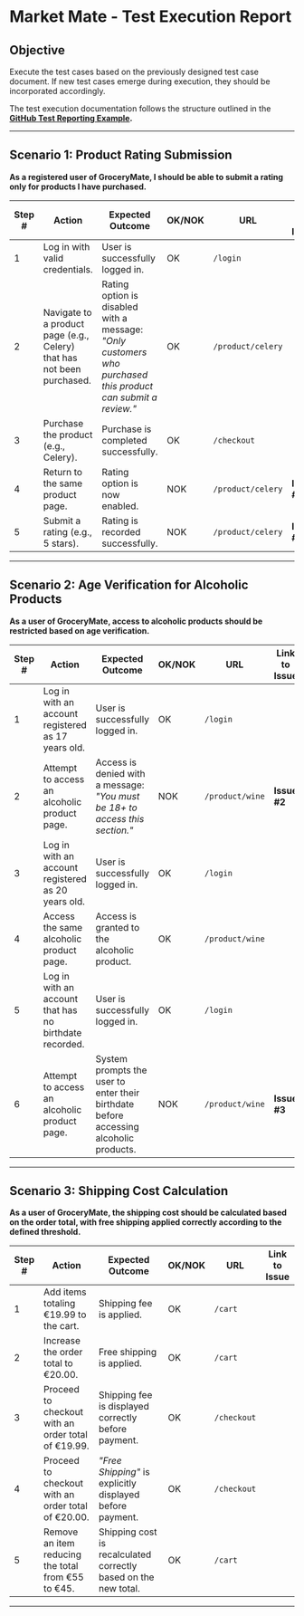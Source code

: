 # **Market Mate - Test Execution Report**

## **Objective**
Execute the test cases based on the previously designed test case document. If new test cases emerge during execution, they should be incorporated accordingly.

The test execution documentation follows the structure outlined in the **[GitHub Test Reporting Example](https://github.com/software-engineering-ms/example-portfolio/blob/main/STLC/test%20reporting.md).**

---

## **Scenario 1: Product Rating Submission**

**As a registered user of GroceryMate, I should be able to submit a rating only for products I have purchased.**

| Step # | Action | Expected Outcome | OK/NOK | URL | Link to Issue |
|--------|--------|------------------|--------|-----|--------------|
| 1 | Log in with valid credentials. | User is successfully logged in. | OK | `/login` | |
| 2 | Navigate to a product page (e.g., Celery) that has not been purchased. | Rating option is disabled with a message: _"Only customers who purchased this product can submit a review."_ | OK | `/product/celery` | |
| 3 | Purchase the product (e.g., Celery). | Purchase is completed successfully. | OK | `/checkout` | |
| 4 | Return to the same product page. | Rating option is now enabled. | NOK | `/product/celery` | **Issue #1** |
| 5 | Submit a rating (e.g., 5 stars). | Rating is recorded successfully. | NOK | `/product/celery` | **Issue #1** |

---

## **Scenario 2: Age Verification for Alcoholic Products**

**As a user of GroceryMate, access to alcoholic products should be restricted based on age verification.**

| Step # | Action | Expected Outcome | OK/NOK | URL | Link to Issue |
|--------|--------|------------------|--------|-----|--------------|
| 1 | Log in with an account registered as 17 years old. | User is successfully logged in. | OK | `/login` | |
| 2 | Attempt to access an alcoholic product page. | Access is denied with a message: _"You must be 18+ to access this section."_ | NOK | `/product/wine` | **Issue #2** |
| 3 | Log in with an account registered as 20 years old. | User is successfully logged in. | OK | `/login` | |
| 4 | Access the same alcoholic product page. | Access is granted to the alcoholic product. | OK | `/product/wine` | |
| 5 | Log in with an account that has no birthdate recorded. | User is successfully logged in. | OK | `/login` | |
| 6 | Attempt to access an alcoholic product page. | System prompts the user to enter their birthdate before accessing alcoholic products. | NOK | `/product/wine` | **Issue #3** |

---

## **Scenario 3: Shipping Cost Calculation**

**As a user of GroceryMate, the shipping cost should be calculated based on the order total, with free shipping applied correctly according to the defined threshold.**

| Step # | Action | Expected Outcome | OK/NOK | URL | Link to Issue |
|--------|--------|------------------|--------|-----|--------------|
| 1 | Add items totaling €19.99 to the cart. | Shipping fee is applied. | OK | `/cart` | |
| 2 | Increase the order total to €20.00. | Free shipping is applied. | OK | `/cart` | |
| 3 | Proceed to checkout with an order total of €19.99. | Shipping fee is displayed correctly before payment. | OK | `/checkout` | |
| 4 | Proceed to checkout with an order total of €20.00. | _"Free Shipping"_ is explicitly displayed before payment. | OK | `/checkout` | |
| 5 | Remove an item reducing the total from €55 to €45. | Shipping cost is recalculated correctly based on the new total. | OK | `/cart` | |

---